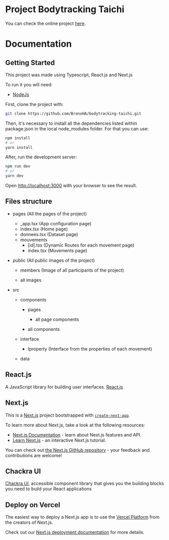 # Project Bodytracking Taichi

You can check the online project [here](https://bt-taichi.vercel.app/).

# Documentation

## Getting Started

This project was made using Typescript, React.js and Next.js

To run it you will need:

- [NodeJs](https://nodejs.org/en/)

First, clone the project with:

```bash
git clone https://github.com/BrenoHA/bodytracking-taichi.git
```

Then, it's necessary to install all the dependencies listed within package.json in the local node_modules folder. For that you can use:

```bash
npm install
# or
yarn install
```

After, run the development server:

```bash
npm run dev
# or
yarn dev
```

Open [http://localhost:3000](http://localhost:3000) with your browser to see the result.

## Files structure

- pages (All the pages of the project)

  - \_app.tsx (App configuration page)
  - index.tsx (Home page)
  - donnees.tsx (Dataset page)
  - mouvements
    - [id].tsx (Dynamic Routes for each movement page)
    - index.tsx (Movements page)

- public (All public images of the project)

  - members (Image of all participants of the project)

  - all images

- src

  - components

    - pages

      - all page components

    - all components

  - interface

    - Iproperty (Interface from the properties of each movement)

  - data

## React.js

A JavaScript library for building user interfaces.
[React.js](https://reactjs.org/)

## Next.js

This is a [Next.js](https://nextjs.org/) project bootstrapped with [`create-next-app`](https://github.com/vercel/next.js/tree/canary/packages/create-next-app).

To learn more about Next.js, take a look at the following resources:

- [Next.js Documentation](https://nextjs.org/docs) - learn about Next.js features and API.
- [Learn Next.js](https://nextjs.org/learn) - an interactive Next.js tutorial.

You can check out [the Next.js GitHub repository](https://github.com/vercel/next.js/) - your feedback and contributions are welcome!

## Chackra UI

[Chackra UI](https://chakra-ui.com/), accessible component library that gives you the building blocks you need to build your React applications

## Deploy on Vercel

The easiest way to deploy a Next.js app is to use the [Vercel Platform](https://vercel.com/new?utm_medium=default-template&filter=next.js&utm_source=create-next-app&utm_campaign=create-next-app-readme) from the creators of Next.js.

Check out our [Next.js deployment documentation](https://nextjs.org/docs/deployment) for more details.
